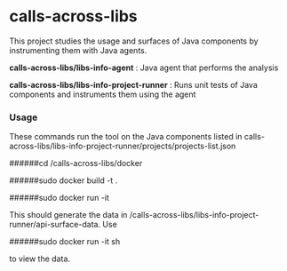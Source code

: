 # calls-across-libs
This project studies the usage and surfaces of Java components by instrumenting them with Java agents.

**calls-across-libs/libs-info-agent** : Java agent that performs the analysis

**calls-across-libs/libs-info-project-runner** : Runs unit tests of Java components and instruments them using the agent

### Usage
These commands run the tool on the Java components listed in calls-across-libs/libs-info-project-runner/projects/projects-list.json

######cd /calls-across-libs/docker

######sudo docker build -t <image-name> .

######sudo docker run -it <image-name>

This should generate the data in /calls-across-libs/libs-info-project-runner/api-surface-data. Use

######sudo docker run -it <image-name> sh

to view the data.